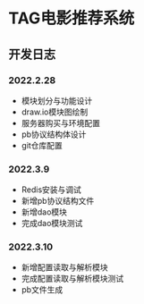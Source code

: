 # TAG电影推荐系统

## 开发日志

### 2022.2.28
- 模块划分与功能设计
- draw.io模块图绘制
- 服务器购买与环境配置
- pb协议结构体设计
- git仓库配置

### 2022.3.9
- Redis安装与调试
- 新增pb协议结构文件
- 新增dao模块
- 完成dao模块测试

### 2022.3.10
- 新增配置读取与解析模块
- 完成配置读取与解析模块测试
- pb文件生成